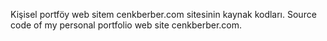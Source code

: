 Kişisel portföy web sitem cenkberber.com sitesinin kaynak kodları.
Source code of my personal portfolio web site cenkberber.com.
